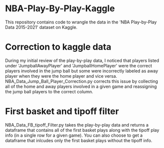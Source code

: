 # NBA-Play-By-Play-Kaggle
This repository contains code to wrangle the data in the 'NBA Play-by-Play Data 2015-2021' dataset on Kaggle.

# Correction to kaggle data
During my initial review of the play-by-play data, I noticed that players listed under 'JumpballAwayPlayer' and 'JumpballHomePlayer'
were the correct players involved in the jump ball but some were incorrectly labeled as away player when they were the home player
and vice versa. NBA_Data_Jump_Ball_Player_Correction.py corrects this issue by collecting all of the home and away players involved
in a given game and reassigning the jump ball players to the correct column.

# First basket and tipoff filter
NBA_Data_FB_tipoff_Filter.py takes the play-by-play data and returns a dataframe that contains all of the first basket plays along with
the tipoff play info (in a single row for a given game). You can also choose to get a dataframe that inlcudes only the first basket plays
without the tipoff info.
